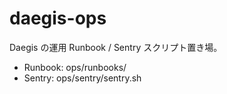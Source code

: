 # daegis-ops
Daegis の運用 Runbook / Sentry スクリプト置き場。
- Runbook: ops/runbooks/
- Sentry:  ops/sentry/sentry.sh
